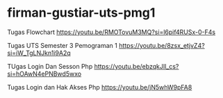 # firman-gustiar-uts-pmg1
Tugas Flowchart
https://youtu.be/RMOTovuM3MQ?si=l6pif4RUSx-0-F4s

Tugas UTS Semester 3 Pemograman 1
https://youtu.be/8zsx_etjvZ4?si=iW_TgLNJkn1i9A2q

TUgas Login Dan Sesson Php
https://youtu.be/ebzqkJIl_cs?si=hOAwN4ePNBwd5wxo

Tugas Login dan Hak Akses Php
https://youtu.be/jN5whW9pFA8

